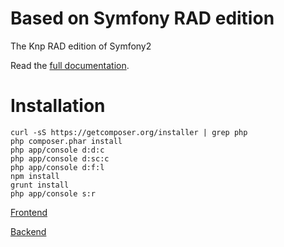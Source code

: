 Based on Symfony RAD edition
===========

The Knp RAD edition of Symfony2

Read the [full documentation](http://rad.knplabs.com/).

Installation
============

```
curl -sS https://getcomposer.org/installer | grep php
php composer.phar install
php app/console d:d:c
php app/console d:sc:c
php app/console d:f:l
npm install
grunt install
php app/console s:r
```

[Frontend](http://localhost:8000)

[Backend](http://localhost:8000/admin/dashboard)
